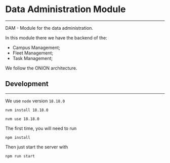 # Data Administration Module
---

DAM - Module for the data administration.

In this module there we have the backend of the:
- Campus Management;
- Fleet Management;
- Task Management;

We follow the ONION architecture.

## Development

---

We use `node` version `18.18.0`

```
nvm install 18.18.0
```

```
nvm use 18.18.0
```

The first time, you will need to run

```
npm install
```

Then just start the server with 

```
npm run start
```
